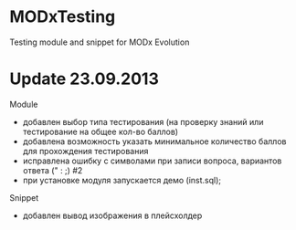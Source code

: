 MODxTesting
=======
Testing module and snippet for MODx Evolution

Update 23.09.2013
====

Module
- добавлен выбор типа тестирования (на проверку знаний или тестирование на общее кол-во баллов)
- добавлена возможность указать минимальное количество баллов для прохождения тестирования
- исправлена ошибку с символами при записи вопроса, вариантов ответа (" : ;) #2
- при установке модуля запускается демо (inst.sql);

Snippet
- добавлен вывод изображения в плейсхолдер
